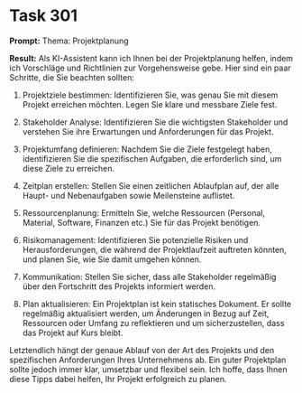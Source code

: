 # Task 301

**Prompt:** Thema: Projektplanung

**Result:**
Als KI-Assistent kann ich Ihnen bei der Projektplanung helfen, indem ich Vorschläge und Richtlinien zur Vorgehensweise gebe. Hier sind ein paar Schritte, die Sie beachten sollten:

1. Projektziele bestimmen: Identifizieren Sie, was genau Sie mit diesem Projekt erreichen möchten. Legen Sie klare und messbare Ziele fest.

2. Stakeholder Analyse: Identifizieren Sie die wichtigsten Stakeholder und verstehen Sie ihre Erwartungen und Anforderungen für das Projekt.

3. Projektumfang definieren: Nachdem Sie die Ziele festgelegt haben, identifizieren Sie die spezifischen Aufgaben, die erforderlich sind, um diese Ziele zu erreichen.

4. Zeitplan erstellen: Stellen Sie einen zeitlichen Ablaufplan auf, der alle Haupt- und Nebenaufgaben sowie Meilensteine auflistet. 

5. Ressourcenplanung: Ermitteln Sie, welche Ressourcen (Personal, Material, Software, Finanzen etc.) Sie für das Projekt benötigen.

6. Risikomanagement: Identifizieren Sie potenzielle Risiken und Herausforderungen, die während der Projektlaufzeit auftreten könnten, und planen Sie, wie Sie damit umgehen können.

7. Kommunikation: Stellen Sie sicher, dass alle Stakeholder regelmäßig über den Fortschritt des Projekts informiert werden.

8. Plan aktualisieren: Ein Projektplan ist kein statisches Dokument. Er sollte regelmäßig aktualisiert werden, um Änderungen in Bezug auf Zeit, Ressourcen oder Umfang zu reflektieren und um sicherzustellen, dass das Projekt auf Kurs bleibt.

Letztendlich hängt der genaue Ablauf von der Art des Projekts und den spezifischen Anforderungen Ihres Unternehmens ab. Ein guter Projektplan sollte jedoch immer klar, umsetzbar und flexibel sein. Ich hoffe, dass Ihnen diese Tipps dabei helfen, Ihr Projekt erfolgreich zu planen.
